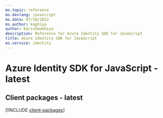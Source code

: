 ```yaml
---
ms.topic: reference
ms.devlang: javascript
ms.data: 07/18/2022
ms.author: kaghiya
author: KarishmaGhiya
description: Reference for Azure Identity SDK for JavaScript
title: Azure Identity SDK for JavaScript
ms.service: identity
---
```

# Azure Identity SDK for JavaScript - latest

## Client packages - latest
[!INCLUDE [client-packages](identity-client-index.md)]
